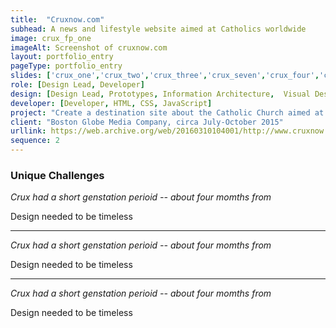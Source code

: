 ```yaml
---
title:  "Cruxnow.com"
subhead: A news and lifestyle website aimed at Catholics worldwide
image: crux_fp_one
imageAlt: Screenshot of cruxnow.com
layout: portfolio_entry
pageType: portfolio_entry
slides: ['crux_one','crux_two','crux_three','crux_seven','crux_four','crux_five', 'crux_eight','crux_nine', 'crux_ten', 'crux_eleven', 'crux_thirteen', 'crux_fourteen', 'crux_twelve']
role: [Design Lead, Developer]
design: [Design Lead, Prototypes, Information Architecture,  Visual Design, Typography, Logo Design]
developer: [Developer, HTML, CSS, JavaScript]
project: "Create a destination site about the Catholic Church aimed at members in the United States and elsewhere. It would have news, opinion and lifestyle news, advice and features with a distinctly Catholic bent."
client: "Boston Globe Media Company, circa July-October 2015"
urllink: https://web.archive.org/web/20160310104001/http://www.cruxnow.com/
sequence: 2
---
```


### Unique Challenges 

*Crux had a short genstation perioid -- about four momths from*

Design needed to be timeless

____

*Crux had a short genstation perioid -- about four momths from*

Design needed to be timeless

____

*Crux had a short genstation perioid -- about four momths from*

Design needed to be timeless



<!-- 
Varied presentations
I made a modular design that allowed me to pull out a component and swap in another quickly across all pages on the site or to build multiple versions of pages.



### Unique challenges
The site was built on a short schedule for a fall launch. We worked with an offshore developer for Wordpress integration and engineering. 

### Opportunities
The site was to be a news and lifestyle site in the vein of a secular news site — no crosses, no stained glass. We had a budget to work with, a rarity in the in the “can you get it for free somehow?” World of news design. The site’s audience goals also meant it was a unique brand that could be set apart from the parent company’s news verticals. 

### What went well
The site launched on time. 

### What I learned
Xxxx

### Interesting factoids
I was asked to not use the color  hex value `#666 `after someone spotted it in the source code.
The 404 screen featured the prayer of St. Anthony, the patron saint of lost items. -->
<!-- 
### Where is it now?
Crux was launched with no real business plan or market research. Many of its ambitious goals — the Vox Populi section — failed to resonate. “Catholics” in and of themselves are not a market segment, so targeted advertising was not successful. Eventually the site was sold to the Knights of Columbus, who redesigned the site. However, my logo is still in use.  -->


